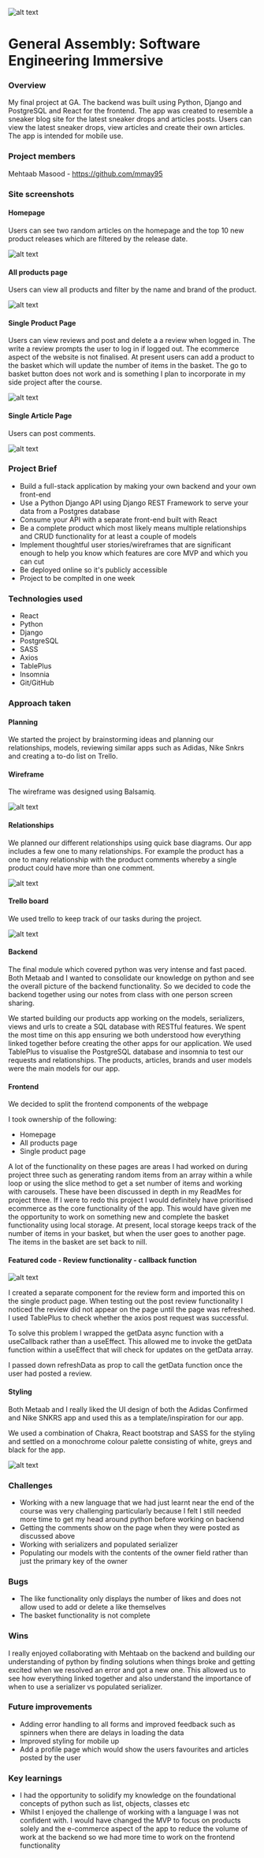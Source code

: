 
![alt text](https://i.imgur.com/lzVI3d8.png)

# General Assembly: Software Engineering Immersive

### Overview

My final project at GA. The backend was built using Python, Django and PostgreSQL and React for the frontend. The app was created to resemble a sneaker blog site for the latest sneaker drops and articles posts. Users can view the latest sneaker drops, view articles and create their own articles. The app is intended for mobile use. 

### Project members 

Mehtaab Masood - https://github.com/mmay95 

### Site screenshots 

#### Homepage

Users can see two random articles on the homepage and the top 10 new product releases which are filtered by the release date. 

 ![alt text](https://i.imgur.com/HCv9JlA.jpg)
 

#### All products page

Users can view all products and filter by the name and brand of the product.

 ![alt text](https://i.imgur.com/2ZFN0lS.jpg)
 

#### Single Product Page

Users can view reviews and post and delete a 
a review when logged in. The write a review prompts the user to log in if logged out. The ecommerce aspect of the website is not finalised. At present users can add a product 
to the basket which will update the number 
of items in the basket. The go to basket button does not work and is something I plan to incorporate in my side project after the course.

 ![alt text](https://i.imgur.com/Tryu0bj.jpg)


#### Single Article Page

Users can post comments.

![alt text](https://i.imgur.com/IWvWOz4.jpg)


### Project Brief

- Build a full-stack application by making your own backend and your own front-end
- Use a Python Django API using Django REST Framework to serve your data from a Postgres database
- Consume your API with a separate front-end built with React
- Be a complete product which most likely means multiple relationships and CRUD functionality for at least a couple of models
- Implement thoughtful user stories/wireframes that are significant enough to help you know which features are core MVP and which you can cut
- Be deployed online so it's publicly accessible
- Project to be complted in one week

### Technologies used

- React
- Python 
- Django
- PostgreSQL
- SASS
- Axios
- TablePlus
- Insomnia
- Git/GitHub


### Approach taken 

#### Planning

We started the project by brainstorming ideas and planning our relationships, models, reviewing similar apps such as Adidas, Nike Snkrs and creating a to-do list on Trello.

#### Wireframe

The wireframe was designed using Balsamiq.

![alt text](https://i.imgur.com/PuF8CYW.jpg)

#### Relationships

We planned our different relationships using quick base diagrams. Our app includes a few one to many relationships. For example the product has a one to many relationship with the product comments whereby a single product could have more than one comment.

![alt text](https://i.imgur.com/RyLdpKv.jpg)

#### Trello board 

We used trello to keep track of our tasks during the project.

![alt text](https://i.imgur.com/0D8aBv1.jpg)


#### Backend 

The final module which covered python was very intense and fast paced. Both Metaab and I wanted to consolidate our knowledge on python and see the overall picture of the backend functionality. So we decided to code the backend together using our notes from class with one person screen sharing. 

We started building our products app working on the models, serializers, views and urls to create a SQL database with RESTful features. We spent the most time on this app ensuring we both understood how everything linked together before creating the other apps for our application. We used TablePlus to visualise the PostgreSQL database and insomnia to test our requests and relationships. The products, articles, brands and user models were the main models for our app. 

#### Frontend 

We decided to split the frontend components of the webpage

I took ownership of the following:


- Homepage 
- All products page 
- Single product page

A lot of the functionality on these pages are areas I had worked on during project three such as generating random items from an array within a while loop or using the slice method to get a set number of items and working with carousels. These have been discussed in depth in my ReadMes for project three. If I were to redo this project I would definitely have prioritised ecommerce as the core functionality of the app. This would have given me the opportunity to work on something new and complete the basket functionality using local storage. At present, local storage keeps track of the number of items in your basket, but when the user goes to another page. The items in the basket are set back to nill.

#### Featured code - Review functionality - callback function

![alt text](https://i.imgur.com/MNuleAm.jpg)

I created a separate component for the review form and imported this on the single product page. When testing out the post review functionality I noticed the review did not appear on the page until the page was refreshed. I used TablePlus to check whether the axios post request was successful. 

To solve this problem I wrapped the getData async function with a useCallback rather than a useEffect. This allowed me to invoke the getData function within a useEffect that will check for 
updates on the getData array. 

I passed down refreshData as prop to call the getData function once the user had posted a review.

#### Styling 

Both Metaab and I really liked the UI design of both the Adidas Confirmed and Nike SNKRS app and used this as a template/inspiration for our app.

We used a combination of Chakra, React bootstrap and SASS for the styling and settled on a monochrome colour palette consisting of white, greys and black for the app.


![alt text](https://i.imgur.com/BY6I54I.jpg)


### Challenges 

- Working with a new language that we had just learnt near the end of the course was very challenging particularly because I felt I still needed more time to get my head around python before working on backend
- Getting the comments show on the page when they were posted as discussed above
- Working with serializers and populated serializer
- Populating our models with the contents of the owner field rather than just the primary key of the owner 

### Bugs 

- The like functionality only displays the number of likes and does not allow used to add or delete a like themselves
- The basket functionality is not complete 
 
### Wins 

I really enjoyed collaborating with Mehtaab on the backend and building our understanding of python by finding solutions when things broke and getting excited when we resolved an error and got a new one. This allowed us to see how everything linked together and also understand the importance of when to use a serializer vs populated serializer.

### Future improvements 

- Adding error handling to all forms and improved feedback such as spinners when there are delays in loading the data
- Improved styling for mobile up 
- Add a profile page which would show the users favourites and articles posted by the user


### Key learnings 

- I had the opportunity to solidify my knowledge on the foundational concepts of python such as list, objects, classes etc
- Whilst I enjoyed the challenge of working with a language I was not confident with. I would have changed the MVP to focus on products solely and the e-commerce aspect of the app to reduce the volume of work at the backend so we had more time to work on the frontend functionality




